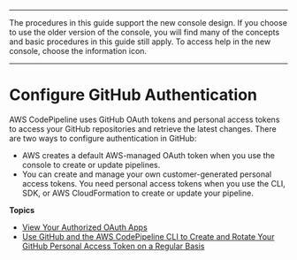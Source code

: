 --------

The procedures in this guide support the new console design\. If you choose to use the older version of the console, you will find many of the concepts and basic procedures in this guide still apply\. To access help in the new console, choose the information icon\.

--------

# Configure GitHub Authentication<a name="GitHub-authentication"></a>

AWS CodePipeline uses GitHub OAuth tokens and personal access tokens to access your GitHub repositories and retrieve the latest changes\. There are two ways to configure authentication in GitHub:
+ AWS creates a default AWS\-managed OAuth token when you use the console to create or update pipelines\. 
+ You can create and manage your own customer\-generated personal access tokens\. You need personal access tokens when you use the CLI, SDK, or AWS CloudFormation to create or update your pipeline\. 

**Topics**
+ [View Your Authorized OAuth Apps](GitHub-view-oauth-token.md)
+ [Use GitHub and the AWS CodePipeline CLI to Create and Rotate Your GitHub Personal Access Token on a Regular Basis](GitHub-rotate-personal-token-CLI.md)
